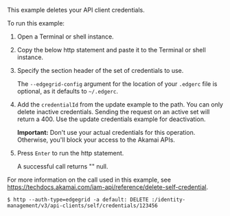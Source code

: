 This example deletes your API client credentials.

To run this example:

1. Open a Terminal or shell instance.

2. Copy the below http statement and paste it to the Terminal or shell instance.

3. Specify the section header of the set of credentials to use.

   The `--edgegrid-config` argument for the location of your `.edgerc` file is optional, as it defaults to `~/.edgerc`.

4. Add the `credentialId` from the update example to the path. You can only delete inactive credentials. Sending the request on an active set will return a 400. Use the update credentials example for deactivation.
   
   **Important:** Don't use your actual credentials for this operation. Otherwise, you'll block your access to the Akamai APIs.

5. Press `Enter` to run the http statement.

   A successful call returns "" null.

For more information on the call used in this example, see https://techdocs.akamai.com/iam-api/reference/delete-self-credential.

```
$ http --auth-type=edgegrid -a default: DELETE :/identity-management/v3/api-clients/self/credentials/123456
```
